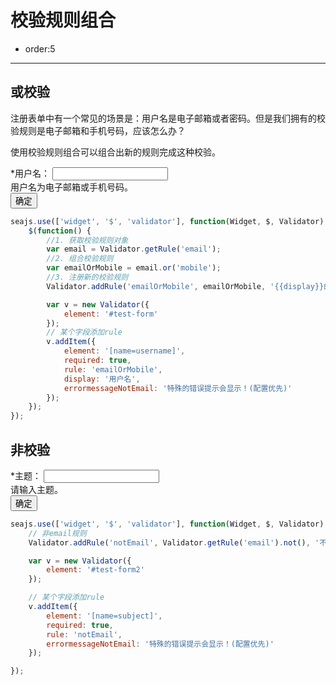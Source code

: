 # 校验规则组合

- order:5

-------------

<link charset="utf-8" rel="stylesheet" href="http://assets.alipay.com/al/alice.components.ui-form-1.0-src.css" />
<link charset="utf-8" rel="stylesheet" href="http://assets.alipay.com/al/alice.components.ui-button-orange-1.3-full.css" />

## 或校验

注册表单中有一个常见的场景是：用户名是电子邮箱或者密码。但是我们拥有的校验规则是电子邮箱和手机号码，应该怎么办？

使用校验规则组合可以组合出新的规则完成这种校验。

<div class="cell">
    <form id="test-form" class="ui-form" >
        <div class="ui-form-item">
            <label for="username" class="ui-label"><span class="ui-form-required">*</span>用户名：</label>
            <input id="username" name="username" class="ui-input" required />
            <div class="ui-form-explain">用户名为电子邮箱或手机号码。</div>
        </div>
        <div class="ui-form-item">
            <span class="ui-button-morange ui-button"><input class="ui-button-text" value="确定" type="submit"></span>
        </div>
    </form>
</div>


````javascript
seajs.use(['widget', '$', 'validator'], function(Widget, $, Validator) {
    $(function() {
        //1. 获取校验规则对象
        var email = Validator.getRule('email');
        //2. 组合校验规则
        var emailOrMobile = email.or('mobile');
        //3. 注册新的校验规则
        Validator.addRule('emailOrMobile', emailOrMobile, '{{display}}的格式必须是电子邮箱或者手机号码。');

        var v = new Validator({
            element: '#test-form'
        });
        // 某个字段添加rule
        v.addItem({
            element: '[name=username]',
            required: true,
            rule: 'emailOrMobile',
            display: '用户名',
            errormessageNotEmail: '特殊的错误提示会显示！(配置优先)'
        });
    });
});
````

## 非校验

<div class="cell">
    <form id="test-form2" class="ui-form">
        <div class="ui-form-item">
            <label for="subject" class="ui-label"><span class="ui-form-required">*</span>主题：</label>
            <input id="subject" name="subject" class="ui-input" />
            <div class="ui-form-explain">请输入主题。</div>
        </div>
        <div class="ui-form-item">
            <span class="ui-button-morange ui-button"><input class="ui-button-text" value="确定" type="submit"></span>
        </div>
    </form>
</div>

````javascript
seajs.use(['widget', '$', 'validator'], function(Widget, $, Validator) {
    // 非email规则
    Validator.addRule('notEmail', Validator.getRule('email').not(), '不能输入email!');

    var v = new Validator({
        element: '#test-form2'
    });

    // 某个字段添加rule
    v.addItem({
        element: '[name=subject]',
        required: true,
        rule: 'notEmail',
        errormessageNotEmail: '特殊的错误提示会显示！(配置优先)'
    });

});

````
